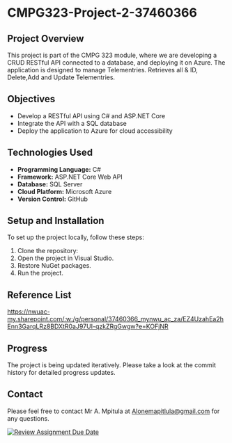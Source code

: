 # CMPG323-Project-2-37460366

## Project Overview
This project is part of the CMPG 323 module, where we are developing a CRUD RESTful API connected to a database, and deploying it on Azure. The application is designed to manage Telementries.
Retrieves all & ID, Delete,Add and Update Telementries.

## Objectives
- Develop a RESTful API using C# and ASP.NET Core
- Integrate the API with a SQL database
- Deploy the application to Azure for cloud accessibility

## Technologies Used
- **Programming Language:** C#
- **Framework:** ASP.NET Core Web API
- **Database:** SQL Server
- **Cloud Platform:** Microsoft Azure
- **Version Control:** GitHub

## Setup and Installation
To set up the project locally, follow these steps:
1. Clone the repository:
2. Open the project in Visual Studio.
3. Restore NuGet packages.
5. Run the project.
## Reference List
https://nwuac-my.sharepoint.com/:w:/g/personal/37460366_mynwu_ac_za/EZ4UzahEa2hEnn3GarqLRz8BDXtR0aJ97UI-qzkZRgGwgw?e=KOFjNR

## Progress
The project is being updated iteratively. Please take a look at the commit history for detailed progress updates.


## Contact
Please feel free to contact Mr A. Mpitula at Alonemapitlula@gmail.com for any questions.





[![Review Assignment Due Date](https://classroom.github.com/assets/deadline-readme-button-22041afd0340ce965d47ae6ef1cefeee28c7c493a6346c4f15d667ab976d596c.svg)](https://classroom.github.com/a/290U_JNB)
